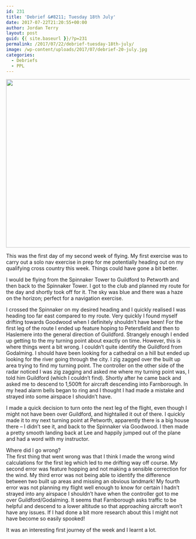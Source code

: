 ```yaml
---
id: 231
title: 'Debrief &#8211; Tuesday 18th July'
date: 2017-07-22T21:20:55+00:00
author: Jordan Terry
layout: post
guid: {{ site.baseurl }}/?p=231
permalink: /2017/07/22/debrief-tuesday-18th-july/
image: /wp-content/uploads/2017/07/debrief-20-july.jpg
categories:
  - Debriefs
  - PPL
---
```

<img loading="lazy" src="{{ site.baseurl }}/wp-content/uploads/2017/07/debrief-20-july-1024x461.jpg" alt="" width="1024" height="461" class="alignnone size-large wp-image-232" srcset="{{ site.baseurl }}/wp-content/uploads/2017/07/debrief-20-july-1024x461.jpg 1024w, {{ site.baseurl }}/wp-content/uploads/2017/07/debrief-20-july-300x135.jpg 300w, {{ site.baseurl }}/wp-content/uploads/2017/07/debrief-20-july-768x346.jpg 768w, {{ site.baseurl }}/wp-content/uploads/2017/07/debrief-20-july.jpg 2000w" sizes="(max-width: 1024px) 100vw, 1024px" />

This was the first day of my second week of flying. My first exercise was to carry out a solo nav exercise in prep for me potentially heading out on my qualifying cross country this week. Things could have gone a bit better.

I would be flying from the Spinnaker Tower to Guildford to Petworth and then back to the Spinnaker Tower. I got to the club and planned my route for the day and shortly took off for it. The sky was blue and there was a haze on the horizon; perfect for a navigation exercise.

I crossed the Spinnaker on my desired heading and I quickly realised I was heading too far east compared to my route. Very quickly I found myself drifting towards Goodwood when I definitely shouldn’t have been! For the first leg of the route I ended up feature hoping to Petersfield and then to Haslemere into the general direction of Guildford. Strangely enough I ended up getting to the my turning point about exactly on time. However, this is where things went a bit wrong. I couldn’t quite identify the Guildford from Godalming. I should have been looking for a cathedral on a hill but ended up looking for the river going through the city. I zig zagged over the built up area trying to find my turning point. The controller on the other side of the radar noticed I was zig zagging and asked me where my turning point was, I told him Guildford (which I couldn’t find). Shortly after he came back and asked me to descend to 1,500ft for aircraft descending into Farnborough. In my head alarm bells began to ring and I thought I had made a mistake and strayed into some airspace I shouldn’t have. 

I made a quick decision to turn onto the next leg of the flight, even though I might not have been over Guildford, and hightailed it out of there. I quickly made it to my next turning point at Petworth, apparently there is a big house there &#8211; I didn’t see it, and back to the Spinnaker via Goodwood. I then made a pretty smooth landing back at Lee and happily jumped out of the plane and had a word with my instructor.

Where did I go wrong?  
The first thing that went wrong was that I think I made the wrong wind calculations for the first leg which led to me drifting way off course. My second error was feature hopping and not making a sensible correction for the wind. My third error was not being able to identify the difference between two built up areas and missing an obvious landmark! My fourth error was not planning my flight well enough to know for certain I hadn’t strayed into any airspace I shouldn’t have when the controller got to me over Guildford/Godalming. It seems that Farnborough asks traffic to be helpful and descend to a lower altitude so that approaching aircraft won’t have any issues. If I had done a bit more research about this I might not have become so easily spooked!

It was an interesting first journey of the week and I learnt a lot.